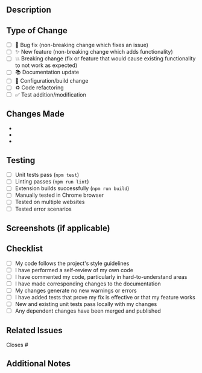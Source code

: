 ## Description

<!-- Provide a brief description of the changes in this PR -->

## Type of Change

<!-- Mark the relevant option with an "x" -->

- [ ] 🐛 Bug fix (non-breaking change which fixes an issue)
- [ ] ✨ New feature (non-breaking change which adds functionality)
- [ ] 💥 Breaking change (fix or feature that would cause existing functionality to not work as expected)
- [ ] 📚 Documentation update
- [ ] 🔧 Configuration/build change
- [ ] ♻️ Code refactoring
- [ ] ✅ Test addition/modification

## Changes Made

<!-- List the specific changes made in this PR -->

- 
- 
- 

## Testing

<!-- Describe the tests you ran to verify your changes -->

- [ ] Unit tests pass (`npm test`)
- [ ] Linting passes (`npm run lint`)
- [ ] Extension builds successfully (`npm run build`)
- [ ] Manually tested in Chrome browser
- [ ] Tested on multiple websites
- [ ] Tested error scenarios

## Screenshots (if applicable)

<!-- Add screenshots to help explain your changes -->

## Checklist

<!-- Mark completed items with an "x" -->

- [ ] My code follows the project's style guidelines
- [ ] I have performed a self-review of my own code
- [ ] I have commented my code, particularly in hard-to-understand areas
- [ ] I have made corresponding changes to the documentation
- [ ] My changes generate no new warnings or errors
- [ ] I have added tests that prove my fix is effective or that my feature works
- [ ] New and existing unit tests pass locally with my changes
- [ ] Any dependent changes have been merged and published

## Related Issues

<!-- Link any related issues here -->

Closes #

## Additional Notes

<!-- Any additional information that reviewers should know -->
